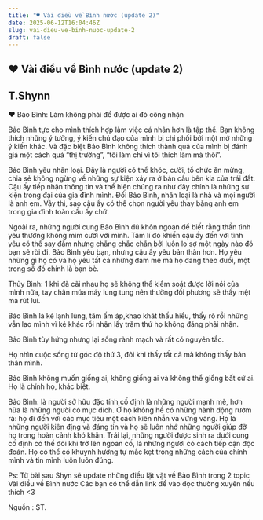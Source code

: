 ```yaml
---
title: "♥ Vài điều về Bình nước (update 2)"
date: 2025-06-12T16:04:46Z
slug: vai-dieu-ve-binh-nuoc-update-2
draft: false
---
```


## ♥ Vài điều về Bình nước (update 2)

## T.Shynn

♥ Bảo Bình: Làm không phải để được ai đó công nhận

Bảo Bình tực cho mình thích hợp làm việc cá nhân hơn là tập thể. Bạn không thích những ý tưởng, ý kiến chủ đạo của mình bị chi phối bởi một mớ những ý kiến khác. Và đặc biệt Bảo Bình không thích thành quả của mình bị đánh giá một cách quá “thị trường”, “tôi làm chỉ vì tôi thích làm mà thôi”.
 
Bảo Bình yêu nhân loại. Đây là người có thể khóc, cười, tổ chức ăn mừng, chia sẻ không ngừng về những sự kiện xảy ra ở bán cầu bên kia của trái đất. Cậu ấy tiếp nhận thông tin và thể hiện chúng ra như đây chính là những sự kiện trong đại của gia đình mình. Đối Bảo Bình, nhân loại là nhà và mọi người là anh em. Vậy thì, sao cậu ấy có thể chọn người yêu thay bằng anh em trong gia đình toàn cầu ấy chứ.

Ngoài ra, những người cung Bảo Bình đủ khôn ngoan để biết rằng thần tình yêu thường không mỉm cười với mình. Tâm lí đó khiến cậu ấy đến với tình yêu có thể say đắm nhưng chẳng chắc chắn bởi luôn lo sợ một ngày nào đó bạn sẽ rời đi. Bảo Bình yêu bạn, nhưng cậu ấy yêu bản thân hơn. Họ yêu những gì họ có và họ yêu tất cả những đam mê mà họ đang theo đuổi, một trong số đó chính là bạn bè.
 
Thủy Bình: 1 khi đã cãi nhau họ sẽ không thể kiểm soát được lời nói của mình nữa, tay chân múa máy lung tung nên thường đối phương sẽ thấy mệt mà rút lui.
 
Bảo Bình là kẻ lạnh lùng, tâm ấm áp,khao khát thấu hiểu, thấy rõ rồi những vẫn lao mình vì kẻ khác rồi nhận lấy trăm thứ họ không đáng phải nhận.

Bảo Bình tùy hứng nhưng lại sống rành mạch và rất có nguyên tắc.

Họ nhìn cuộc sống từ góc độ thứ 3, đôi khi thấy tất cả mà không thấy bản thân mình.

Bảo Bình không muốn giống ai, không giống ai và không thể giống bất cứ ai. Họ là chính họ, khác biệt.
 
Bảo Bình: là người sở hữu đặc tính cố định là những người mạnh mẽ, hơn nữa là những người có mục đích. Ở họ không hề có những hành động rườm rà: họ đi đến với các mục tiêu một cách kiên nhẫn và vững vàng. Họ là những người kiên địng và đáng tin và họ sẽ luôn nhớ những người giúp đỡ họ trong hoàn cảnh khó khăn. Trái lại, những người được sinh ra dưới cung cố định có thể đôi khi trở lên ngoan cố, là những người có cách tiếp cận độc đoán. Họ có thể có khuynh hướng tự mắc kẹt trong những cách của chính mình và tin mình luôn luôn đúng.
 
 
Ps: Từ bài sau Shyn sẽ update những điều lặt vặt về Bảo Bình trong 2 topic Vài điều về Bình nước  Các bạn có thể dẫn link để vào đọc thường xuyên nếu thích <3
 
Nguồn : ST.